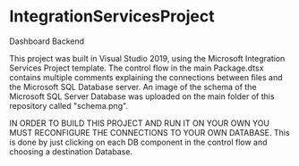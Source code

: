 # IntegrationServicesProject
Dashboard Backend

This project was built in Visual Studio 2019, using the Microsoft Integration Services Project template. The control flow in the main Package.dtsx contains multiple comments explaining the connections between files and the Microsoft SQL Database server. An image of the schema of the Microsoft SQL Server Database was uploaded on the main folder of this repository called "schema.png".

IN ORDER TO BUILD THIS PROJECT AND RUN IT ON YOUR OWN YOU MUST RECONFIGURE THE CONNECTIONS TO YOUR OWN DATABASE. This is done by just clicking on each DB component in the control flow and choosing a destination Database.
